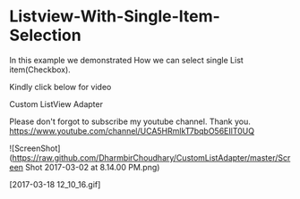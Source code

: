# Listview-With-Single-Item-Selection
In this example we demonstrated How we can select single List item(Checkbox).

Kindly click below for video

Custom ListView Adapter

Please don't forgot to subscribe my youtube channel. Thank you. https://www.youtube.com/channel/UCA5HRmlkT7bqbO56EIlT0UQ

![ScreenShot](https://raw.github.com/DharmbirChoudhary/CustomListAdapter/master/Screen Shot 2017-03-02 at 8.14.00 PM.png)


[2017-03-18 12_10_16.gif]
